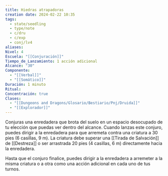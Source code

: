 ```yaml
---
title: Hiedras atrapadoras
creation date: 2024-02-22 10:35
tags:
  - state/seedling
  - type/note
  - c/dru
  - c/exp
  - conj/lv4
aliases: 
Nivel: 4
Escuela: "[[Conjuración]]"
Tiempo_de_Lanzamiento: 1 acción adicional
Alcance: "30"
Componente:
  - "[[Verbal]]"
  - "[[Somático]]"
Duración: 1 minuto
Ritual: 
Concentración: true
Clases:
  - "[[Dungeons and Dragons/Glosario/Bestiario/Pnj/Druida]]"
  - "[[Explorador]]"
---
```

Conjuras una enredadera que brota del suelo en un espacio desocupado de tu elección que puedas ver dentro del alcance. Cuando lanzas este conjuro, puedes dirigir a la enredadera para que arremeta contra una criatura a 30 pies (6 casillas, 9 m). La criatura debe superar una [[Tirada de Salvación]] de [[Destreza]] o ser arrastrada 20 pies (4 casillas, 6 m) directamente hacia la enredadera.

Hasta que el conjuro finalice, puedes dirigir a la enredadera a arremeter a la misma criatura o a otra como una acción adicional en cada uno de tus turnos.